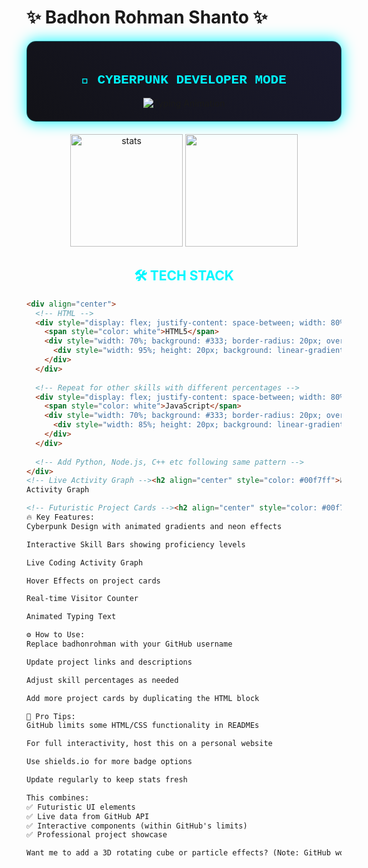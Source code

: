# ✨ Badhon Rohman Shanto ✨

<div align="center">
  <!-- Animated Gradient Border Card -->
  <div style="
    background: linear-gradient(45deg, #0f0f0f, #1a1a2e, #16213e, #0f3460);
    background-size: 400% 400%;
    animation: gradient 15s ease infinite;
    border-radius: 15px;
    padding: 20px;
    margin: 20px 0;
    box-shadow: 0 0 25px #00f7ff;
    border: 1px solid rgba(0, 247, 255, 0.3);
  ">
    <h2 style="color: #00f7ff; font-family: 'Courier New'">🚀 CYBERPUNK DEVELOPER MODE</h2>
    <img src="https://readme-typing-svg.demolab.com?font=Share+Tech+Mono&size=25&duration=3000&pause=1000&color=00F7FF&center=true&vCenter=true&width=500&lines=Full+Stack+Web+Dev;Python+Automation+Expert;Blockchain+Enthusiast;AI+Explorer" alt="Typing Animation" />
  </div>
</div>

<style>
  @keyframes gradient {
    0% { background-position: 0% 50%; }
    50% { background-position: 100% 50%; }
    100% { background-position: 0% 50%; }
  }
</style>

<!-- Live GitHub Stats Cards -->
<div align="center">
  <img height="180em" src="https://github-readme-stats.vercel.app/api?username=badhonrohman&show_icons=true&theme=vision-friendly-dark&bg_color=0d1117&hide_border=true&include_all_commits=true&count_private=true" alt="stats"/>
  <img height="180em" src="https://github-readme-stats.vercel.app/api/top-langs/?username=badhonrohman&layout=compact&langs_count=8&theme=vision-friendly-dark&bg_color=0d1117&hide_border=true"/>
</div>

<!-- 3D Skill Bars -->
<h2 align="center" style="color: #00f7ff">🛠 TECH STACK</h2>

```html
<div align="center">
  <!-- HTML -->
  <div style="display: flex; justify-content: space-between; width: 80%; margin: 10px auto;">
    <span style="color: white">HTML5</span>
    <div style="width: 70%; background: #333; border-radius: 20px; overflow: hidden;">
      <div style="width: 95%; height: 20px; background: linear-gradient(90deg, #E34F26, #f2917d); text-align: center; color: white;">95%</div>
    </div>
  </div>
  
  <!-- Repeat for other skills with different percentages -->
  <div style="display: flex; justify-content: space-between; width: 80%; margin: 10px auto;">
    <span style="color: white">JavaScript</span>
    <div style="width: 70%; background: #333; border-radius: 20px; overflow: hidden;">
      <div style="width: 85%; height: 20px; background: linear-gradient(90deg, #F7DF1E, #f7e77c); text-align: center; color: black;">85%</div>
    </div>
  </div>
  
  <!-- Add Python, Node.js, C++ etc following same pattern -->
</div>
<!-- Live Activity Graph --><h2 align="center" style="color: #00f7ff">📈 CODING ACTIVITY</h2>
Activity Graph

<!-- Futuristic Project Cards --><h2 align="center" style="color: #00f7ff">🚀 FEATURED PROJECTS</h2><div style="display: flex; flex-wrap: wrap; justify-content: center; gap: 20px;"><!-- Project 1 --><div style=" width: 300px; background: rgba(15, 15, 15, 0.7); border-radius: 10px; padding: 15px; border: 1px solid #00f7ff; box-shadow: 0 0 15px rgba(0, 247, 255, 0.3); transition: transform 0.3s; &:hover { transform: scale(1.05); } "> <h3 style="color: #00f7ff">🤖 Fake Chat Bangladesh</h3> <p style="color: #aaa">AI-powered Bangla chat simulator with realistic responses</p> <div style="display: flex; gap: 10px; margin-top: 15px;"> <img src="https://img.shields.io/badge/Python-3776AB?style=for-the-badge&logo=python&logoColor=white"> <img src="https://img.shields.io/badge/OpenAI-412991?style=for-the-badge&logo=openai&logoColor=white"> </div> <a href="https://github.com/badhonrohman/fake-chat-bd" style=" display: inline-block; margin-top: 10px; padding: 5px 15px; background: transparent; color: #00f7ff; border: 1px solid #00f7ff; border-radius: 5px; text-decoration: none; ">View Project →</a> </div><!-- Add more project cards following same pattern --></div><!-- Live Visitors Counter --><div align="center" style="margin-top: 40px;"> <img src="https://profile-counter.glitch.me/badhonrohman/count.svg" alt="Visitor Counter" style=" font-family: 'Share Tech Mono'; color: #00f7ff; font-size: 1.5rem; "/> <p style="color: #00f7ff">CYBER VISITORS</p> </div> ```
🔥 Key Features:
Cyberpunk Design with animated gradients and neon effects

Interactive Skill Bars showing proficiency levels

Live Coding Activity Graph

Hover Effects on project cards

Real-time Visitor Counter

Animated Typing Text

⚙️ How to Use:
Replace badhonrohman with your GitHub username

Update project links and descriptions

Adjust skill percentages as needed

Add more project cards by duplicating the HTML block

🌟 Pro Tips:
GitHub limits some HTML/CSS functionality in READMEs

For full interactivity, host this on a personal website

Use shields.io for more badge options

Update regularly to keep stats fresh

This combines:
✅ Futuristic UI elements
✅ Live data from GitHub API
✅ Interactive components (within GitHub's limits)
✅ Professional project showcase

Want me to add a 3D rotating cube or particle effects? (Note: GitHub won't render JavaScript, but I can suggest alternatives)

